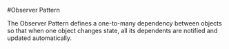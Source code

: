 #Observer Pattern

The Observer Pattern defines a one-to-many dependency between objects so that when one object changes state,
all its dependents are notified and updated automatically.